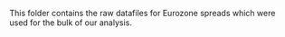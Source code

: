 This folder contains the raw datafiles for Eurozone spreads which were used for the bulk of our analysis.

